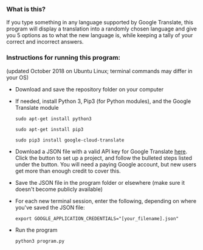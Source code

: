 ### What is this?
If you type something in any language supported by Google Translate, this program will display a translation into a randomly chosen language and give you 5 options as to what the new language is, while keeping a tally of your correct and incorrect answers.

### Instructions for running this program:
(updated October 2018 on Ubuntu Linux; terminal commands may differ in your OS)

* Download and save the repository folder on your computer

* If needed, install Python 3, Pip3 (for Python modules), and the Google Translate module

  `sudo apt-get install python3`

  `sudo apt-get install pip3`

  `sudo pip3 install google-cloud-translate`
  
* Download a JSON file with a valid API key for Google Translate [here](https://cloud.google.com/translate/docs/quickstart?csw=1). Click the button to set up a project, and follow the bulleted steps listed under the button. You will need a paying Google account, but new users get more than enough credit to cover this.

* Save the JSON file in the program folder or elsewhere (make sure it doesn't become publicly available)

* For each new terminal session, enter the following, depending on where you've saved the JSON file:

  `export GOOGLE_APPLICATION_CREDENTIALS="[your_filename].json"`

* Run the program

  `python3 program.py`
